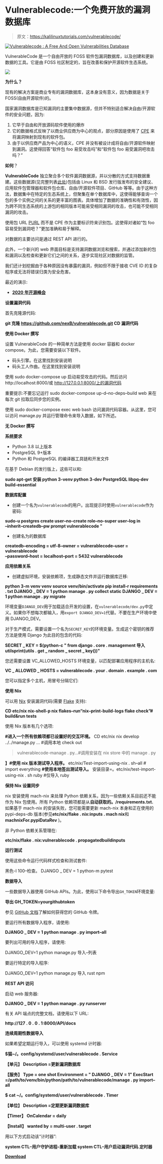 # Vulnerablecode:一个免费开放的漏洞数据库

> 原文：<https://kalilinuxtutorials.com/vulnerablecode/>

[![Vulnerablecode : A Free And Open Vulnerabilities Database](img//0316c201f33f9d7585458f15909e1d27.png "Vulnerablecode : A Free And Open Vulnerabilities Database")](https://1.bp.blogspot.com/-3k7aYsZv2cY/YImdaaS1vKI/AAAAAAAAI44/0bQNMUlirEM4iTGnPmsqs6wXrBihuVE4ACLcBGAsYHQ/s728/vulnerable_code%25281%2529.png)

VulnerableCode 是一个自由开放的 FOSS 软件包漏洞数据库，以及创建和更新数据的工具。它是由 FOSS 社区制定的，旨在改善和保护开源软件生态系统。

![](img//83b613e04c06e8718c80974c8e5c7be3.png)

**为什么？**

现有的解决方案是商业专有的漏洞数据库，这本身没有意义，因为数据是关于 FOSS(自由开源软件)的。

国家漏洞数据库是已知漏洞的主要集中数据源，但并不特别适合解决自由/开源软件的安全问题，因为:

1.  它早于自由和开放源码软件使用的爆炸
2.  它的数据格式反映了以商业供应商为中心的观点，部分原因是使用了 [CPE](https://nvd.nist.gov/products/cpe) 来将漏洞映射到现有的软件包。
3.  由于以供应商产品为中心的语义，CPE 并没有被设计成将自由/开源软件映射到漏洞。这使得回答“软件包 foo 易受攻击吗”和“软件包 foo 易受漏洞吧攻击吗？”

**如何**？

**VulnerableCode** 独立聚合多个软件漏洞数据源，并以分散的方式支持数据重建。这些数据源(见完整列表[此处](https://github.com/nexB/vulnerablecode/blob/main/SOURCES.rst))包括由 Linux 和 BSD 发行版发布的安全建议、应用软件包管理器和软件包仓库、自由/开源软件项目、GitHub 等等。由于这种方法，数据集中在特定的生态系统上，但聚集在单个数据库中，这使得能够查询一个包的多个实例之间的关系的更丰富的图表。具体增加了数据的准确性和有效性，因为跨不同生态系统的上游包的相同版本可能易受相同漏洞的攻击，也可能不受相同漏洞的攻击。

使用包 URL [PURL](https://github.com/package-url/purl-spec) 而不是 CPE 作为主要标识符来识别包。这使得对诸如“包 foo 容易受到漏洞吧？”更加准确和易于解释。

对数据的主要访问是通过 REST API 进行的。

此外，一个新兴的 web 界面目标是支持漏洞数据浏览和搜索，并通过添加新的包和漏洞以及检查和更新它们之间的关系，逐步实现社区对数据的监管。

我们还计划挖掘由于各种原因没有暴露的漏洞，例如但不限于接收 CVE ID 的复杂程序或无法将错误归类为安全危害。

最近的演示:

*   [**2020 年开源峰会**](https://github.com/nexB/vulnerablecode/blob/main/docs/Why-Is-There-No-Free-Software-Vulnerability-Database-v1.0.pdf)

**设置漏洞代码**

首先克隆源代码:

**git 克隆 https://github.com/nexB/vulnerablecode.git
CD 漏洞代码**

**使用 Docker 撰写**

设置 VulnerableCode 的一种简单方法是使用 docker 容器和 docker compose。为此，您需要安装以下软件。

*   码头引擎。在这里找到安装说明
*   码头工人作曲。在这里找到安装说明

使用 sudo docker-compose up 启动易受攻击的代码。然后访问 http://localhost:8000/或 http://127.0.0.1:8000/上的漏洞代码

重要提示:不要忘记运行 sudo docker-compose up-d–no-deps–build web 来在每次 git 拉取后同步您的实例。

使用 sudo docker-compose exec web bash 访问漏洞代码容器。从这里，您可以访问 manage.py 并运行管理命令来导入数据，如下所述。

**无 Docker 撰写**

**系统要求**

*   Python 3.8 以上版本
*   PostgreSQL 9+版本
*   Python 和 PostgreSQL 的编译器工具链和开发文件

在基于 Debian 的发行版上，这些可以和:

**sudo apt-get 安装 python 3-venv python 3-dev PostgreSQL libpq-dev build-essential**

**数据库配置**

*   创建一个名为`vulnerablecode`的用户。出现提示时使用`vulnerablecode`作为密码:

**sudo-u postgres create user–no-create role–no-super user–log in \
–inherit–createdb–pw prompt vulnerablecode "**

*   创建名为的数据库

**createdb–encoding = utf-8–owner = vulnerablecode–user = vulnerablecode \
–password–host = localhost–port = 5432 vulnerablecode**

**应用依赖关系**

*   创建虚拟环境，安装依赖项，生成静态文件并运行数据库迁移:

**python 3-m venv venv
source venv/bin/activate
pip install-r requirements . txt
DJANGO _ DEV = 1 python manage . py collect static
DJANGO _ DEV = 1 python manage . py migrate**

环境变量`DJANGO_DEV`用于加载适合开发的设置，在`vulnerablecode/dev.py`中定义。如果你不想每次都输入，用`export DJANGO_DEV=1`代替。不要在生产环境中使用 DJANGO_DEV。

对于生产模式，需要设置一个名为`SECRET_KEY`的环境变量。生成这个密钥的推荐方法是使用 Django 为此目的包含的代码:

**SECRET _ KEY = $(python-c " from django . core . management 导入 utilsprint(utils . get _ random _ secret _ key())"**

您还需要设置 VC_ALLOWED_HOSTS 环境变量，以匹配部署应用程序的主机名:

**VC _ ALLOWED _ HOSTS = vulnerablecode . your . domain . example . com**

您可以指定多个主机，用冒号分隔它们:

**使用 Nix**

可以用 [Nix](https://nixos.org/download.html) 安装漏洞代码(需要 [Flake](https://nixos.wiki/wiki/Flakes) 支持):

**CD etc/nix
nix-shell-p nix flakes–run“nix–print-build-logs flake check”# build&run tests**

使用 Nix 版本有几个选项:

**#进入一个所有依赖项都已设置好的交互环境。**
CD etc/nix
nix develop
../../manage.py … #调用本地 check out
>vulnerablecode-manage . py…#调用安装在 nix store 中的 manage . py

**】#使用 nix 版本测试导入程序。**
etc/nix/Test-import-using-nix . sh–all # import everything
**#使用本地签出测试导入。**
安装目录=。etc/nix/test-import-using-nix . sh ruby #仅导入 ruby

**保持 Nix 设置同步**

nix 安装使用 mach-nix 来处理 Python 依赖关系，因为一些依赖关系目前还不能作为 Nix 包使用。所有 Python 依赖项都是从**自动获取的。/requirements.txt.** 如果基于 mach-nix 的安装失败，您可能需要更新 mach-nix 本身和正在使用的 pypi-deps-db 版本(参见**etc/nix/flake . nix:inputs . mach nix**和 **machnixFor.pypiDataRev** )。

非 Python 依赖关系管理在:

**etc/nix/flake . nix:vulnerablecode . propagatedbuildinputs**

**运行测试**

使用这些命令运行代码样式检查和测试套件:

黑色-l 100–检查。
DJANGO _ DEV = 1 python-m pytest

**数据导入**

一些数据导入器使用 GitHub APIs。为此，使用以下命令导出`GH_TOKEN`环境变量:

**导出 GH_TOKEN=yourgithubtoken**

参见 [GitHub 文档](https://docs.github.com/en/free-pro-team@latest/github/authenticating-to-github/creating-a-personal-access-token)了解如何获得您的 GitHub 令牌。

要运行所有数据导入程序，请使用:

**DJANGO _ DEV = 1 python manage . py import–all**

要列出可用的导入程序，请使用:

DJANGO_DEV=1 python manage.py 导入–列表

要运行特定的导入程序:

DJANGO_DEV=1 python manage.py 导入 rust npm

**REST API 访问**

启动 web 服务器:

**DJANGO _ DEV = 1 python manage . py runserver**

有关 API 端点的完整文档，请使用以下 URL:

**http://127 . 0 . 0 . 1:8000/API/docs**

**连续周期性数据导入**

如果希望定期运行导入，可以使用 systemd 计时器:

**$猫~/。config/systemd/user/vulnerablecode . Service**

**【单元】
Description =更新漏洞数据库**

**【服务】
Type = one shot
Environment = " DJANGO _ DEV = 1"
ExecStart =/path/to/venv/bin/python/path/to/vulnerablecode/manage . py import–all**

**$ cat ~/。config/systemd/user/vulnerablecode . Timer**

**【单位】
Description =定期更新漏洞数据库**

**【Timer】
OnCalendar = daily**

**【Install】
wanted by = multi-user . target**

用以下方式启动该“计时器”:

**system CTL–用户守护进程–重新加载
system CTL–用户启动漏洞代码.定时器**

[**Download**](https://github.com/nexB/vulnerablecode)